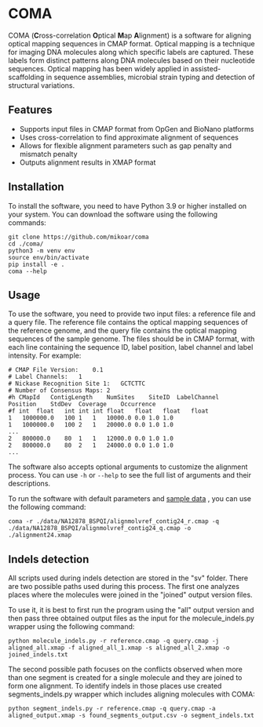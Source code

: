 # COMA

COMA (**C**ross-correlation **O**ptical **M**ap **A**lignment) is a software for aligning optical mapping sequences in
CMAP format. Optical mapping is a technique for imaging DNA molecules along which specific labels are captured. These
labels form distinct patterns along DNA molecules based on their nucleotide sequences. Optical mapping has been widely
applied in assisted-scaffolding in sequence assemblies, microbial strain typing and detection of structural variations.

## Features

- Supports input files in CMAP format from OpGen and BioNano platforms
- Uses cross-correlation to find approximate alignment of sequences
- Allows for flexible alignment parameters such as gap penalty and mismatch penalty
- Outputs alignment results in XMAP format

## Installation

To install the software, you need to have Python 3.9 or higher installed on your system. You can download the software
using the following commands:

```
git clone https://github.com/mikoar/coma
cd ./coma/
python3 -m venv env
source env/bin/activate
pip install -e .
coma --help
```

## Usage

To use the software, you need to provide two input files: a reference file and a query file. The reference file contains
the optical mapping sequences of the reference genome, and the query file contains the optical mapping sequences of the
sample genome. The files should be in CMAP format, with each line containing the sequence ID, label position, label
channel and label intensity. For example:

```
# CMAP File Version:	0.1
# Label Channels:	1
# Nickase Recognition Site 1:	GCTCTTC
# Number of Consensus Maps:	2
#h CMapId	ContigLength	NumSites	SiteID	LabelChannel	Position	StdDev	Coverage	Occurrence
#f int	float	int	int	int	float	float	float	float
1	1000000.0	100	1	1	10000.0	0.0	1.0	1.0
1	1000000.0	100	2	1	20000.0	0.0	1.0	1.0
...
2	800000.0	80	1	1	12000.0	0.0	1.0	1.0
2	800000.0	80	2	1	24000.0	0.0	1.0	1.0
...
```

The software also accepts optional arguments to customize the alignment process. You can use `-h` or `--help` to see the
full list of arguments and their descriptions.

To run the software with default parameters and [sample data](https://bionano.com/public-datasets/) , you can use the
following command:

`
coma -r ./data/NA12878_BSPQI/alignmolvref_contig24_r.cmap -q ./data/NA12878_BSPQI/alignmolvref_contig24_q.cmap -o ./alignment24.xmap
`

## Indels detection

All scripts used during indels detection are stored in the "sv" folder. There are two possible paths used during this
process. The first one analyzes places where the molecules were joined in the "joined" output version files.

To use it, it is best to first run the program using the "all" output version and then pass three obtained output files
as the input for the molecule_indels.py wrapper using the following command:

`
python molecule_indels.py -r reference.cmap -q query.cmap -j aligned_all.xmap -f aligned_all_1.xmap -s aligned_all_2.xmap -o joined_indels.txt
`

The second possible path focuses on the conflicts observed when more than one segment is created for a single molecule
and they are joined to form one alignment. To identify indels in those places use created segments_indels.py wrapper
which includes aligning molecules with COMA:

`
python segment_indels.py -r reference.cmap -q query.cmap -a aligned_output.xmap -s found_segments_output.csv -o segment_indels.txt
`

